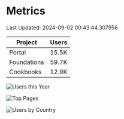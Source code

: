 # Metrics 

Last Updated: 2024-09-02 00:43:44.307956

| Project | Users |
| ----- | ----- |
| Portal | 15.5K |
| Foundations | 59.7K |
| Cookbooks | 12.9K |

![Users this Year](metrics/thisyear.png)

![Top Pages](metrics/toppages.png)

![Users by Country](metrics/bycountry.png)

